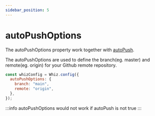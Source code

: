 ```yaml
---
sidebar_position: 5
---
```


# autoPushOptions

The autoPushOptions property work together with [autoPush](./autoPush).

The autoPushOptions are used to define the branch(eg. master) and remote(eg. origin) for your Github remote repository.

```js
const whizConfig = Whiz.config({
  autoPushOptions: {
    branch: "main",
    remote: "origin",
  },
});
```

:::info 
autoPushOptions would not work if autoPush is not true
:::
